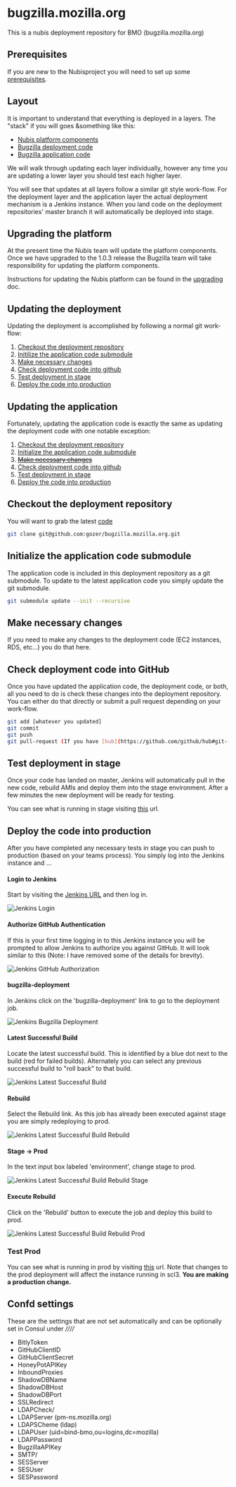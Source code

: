 ﻿# bugzilla.mozilla.org
This is a nubis deployment repository for BMO (bugzilla.mozilla.org)

## Prerequisites
If you are new to the Nubisproject you will need to set up some [prerequisites](https://github.com/Nubisproject/nubis-docs/blob/master/PREREQUISITES.md). 

## Layout
It is important to understand that everything is deployed in a layers. The "stack" if you will goes &something like this:
 - [Nubis platform components](README.md#upgrading-the-platform)
 - [Bugzilla deployment code](README.md#updating-the-deployment)
 - [Bugzilla application code](README.md#updating-the-application)

We will walk through updating each layer individually, however any time you are updating a lower layer you should test each higher layer.

You will see that updates at all layers follow a similar git style work-flow. For the deployment layer and the application layer the actual deployment mechanism is a Jenkins instance. When you land code on the deployment repositories' master branch it will automatically be deployed into stage.

## Upgrading the platform
At the present time the Nubis team will update the platform components. Once we have upgraded to the 1.0.3 release the Bugzilla team will take responsibility for updating the platform components.

Instructions for updating the Nubis platform can be found in the [upgrading](https://github.com/nubisproject/nubis-docs/UPGRADING.md) doc.

## Updating the deployment
Updating the deployment is accomplished by following a normal git work-flow:
 1. [Checkout the deployment repository](README.md#checkout-the-deployment-repository)
 1. [Initilize the application code submodule](README.md#initialize-the-application-code-submodule)
 1. [Make necessary changes](README.md#make-necessary-changes)
 1. [Check deployment code into github](README.md#check-deployment-code-into-github)
 1. [Test deployment in stage](README.md#test-deployment-in-stage)
 1. [Deploy the code into production](README.md#deploy-the-code-into-production)

## Updating the application
Fortunately, updating the application code is exactly the same as updating the deployment code with one notable exception:
 1. [Checkout the deployment repository](README.md#checkout-the-deployment-repository)
 1. [Initialize the application code submodule](README.md#initialize-the-application-code-submodule)
 1. ~~[Make necessary changes](README.md#make-necessary-changes)~~
 1. [Check deployment code into github](README.md#check-deployment-code-into-github)
 1. [Test deployment in stage](README.md#test-deployment-in-stage)
 1. [Deploy the code into production](README.md#deploy-the-code-into-production)

## Checkout the deployment repository
You will want to grab the latest [code](https://github.com/gozer/bugzilla.mozilla.org)
```bash
git clone git@github.com:gozer/bugzilla.mozilla.org.git
```

## Initialize the application code submodule
The application code is included in this deployment repository as a git submodule. To update to the latest application code you simply update the git submodule.
```bash
git submodule update --init --recursive
```

## Make necessary changes
If you need to make any changes to the deployment code (EC2 instances, RDS, etc...) you do that here.

## Check deployment code into GitHub
Once you have updated the application code, the deployment code, or both, all you need to do is check these changes into the deployment repository. You can either do that directly or submit a pull request depending on your work-flow.
```bash
git add [whatever you updated]
git commit
git push
git pull-request (If you have [hub](https://github.com/github/hub#git--hub--github) installed)
```

## Test deployment in stage
Once your code has landed on master, Jenkins will automatically pull in the new code, rebuild AMIs and deploy them into the stage environment. After a few minutes the new deployment will be ready for testing.

You can see what is running in stage visiting [this](https://www.bugzilla-stage.stage.us-east-1.plan-b-bugzilla.nubis.allizom.org/) url.

## Deploy the code into production
After you have completed any necessary tests in stage you can push to production (based on your teams process). You simply log into the Jenkins instance and ...

#### Login to Jenkins
Start by visiting the [Jenkins URL](https://ci.bugzilla.admin.us-east-1.plan-b-bugzilla.nubis.allizom.org) and then log in.

![Jenkins Login](images/Jenkins_Login.png)

#### Authorize GitHub Authentication
If this is your first time logging in to this Jenkins instance you will be prompted to allow Jenkins to authorize you against GitHub. It will look similar to this (Note: I have removed some of the details for brevity).

![Jenkins GitHub Authorization](images/Jenkins_GitHub_Authorization.png)

#### bugzilla-deployment
In Jenkins click on the 'bugzilla-deployment' link to go to the deployment job.

![Jenkins Bugzilla Deployment](images/Jenkins_Bugzilla_Deployment.png)

#### Latest Successful Build
Locate the latest successful build. This is identified by a blue dot next to the build (red for failed builds). Alternately you can select any previous successful build to "roll back" to that build.

![Jenkins Latest Successful Build](images/Jenkins_Latest_Successful_Build.png)

#### Rebuild
Select the Rebuild link. As this job has already been executed against stage you are simply redeploying to prod.

![Jenkins Latest Successful Build Rebuild](images/Jenkins_Latest_Successful_Build_Rebuild.png)

#### Stage -> Prod
In the text input box labeled 'environment', change stage to prod.

![Jenkins Latest Successful Build Rebuild Stage](images/Jenkins_Latest_Successful_Build_Rebuild_Stage.png)

#### Execute Rebuild
Click on the 'Rebuild' button to execute the job and deploy this build to prod.

![Jenkins Latest Successful Build Rebuild Prod](images/Jenkins_Latest_Successful_Build_Rebuild_Prod.png)

### Test Prod
You can see what is running in prod by visiting [this](https://www.bugzilla-prod.prod.us-east-1.plan-b-bugzilla.nubis.allizom.org/) url. Note that changes to the prod deployment will affect the instance running in scl3. __You are making a production change.__

## Confd settings
These are the settings that are not set automatically and can be optionally set in Consul under */<stack-name>/<environment>/<config>/*

 * BitlyToken
 * GitHubClientID
 * GitHubClientSecret
 * HoneyPotAPIKey
 * InboundProxies
 * ShadowDBName
 * ShadowDBHost
 * ShadowDBPort
 * SSLRedirect
 * LDAPCheck/
  * LDAPServer (pm-ns.mozilla.org)
  * LDAPSCheme (ldap)
  * LDAPUser   (uid=bind-bmo,ou=logins,dc=mozilla)
  * LDAPPassword
  * BugzillaAPIKey
 * SMTP/
  * SESServer
  * SESUser
  * SESPassword
